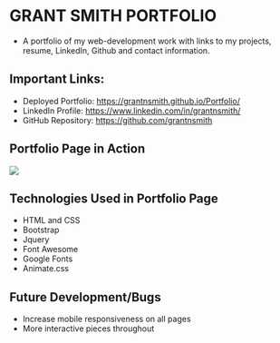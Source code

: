 # GRANT SMITH PORTFOLIO
* A portfolio of my web-development work with links to my projects, resume, LinkedIn, Github and contact information. 

## Important Links:
* Deployed Portfolio: https://grantnsmith.github.io/Portfolio/
* LinkedIn Profile: https://www.linkedin.com/in/grantnsmith/
* GitHub Repository: https://github.com/grantnsmith

## Portfolio Page in Action
![](./assets/gnsmith-portfolio.gif)

## Technologies Used in Portfolio Page
* HTML and CSS
* Bootstrap
* Jquery
* Font Awesome
* Google Fonts
* Animate.css

## Future Development/Bugs
* Increase mobile responsiveness on all pages
* More interactive pieces throughout

